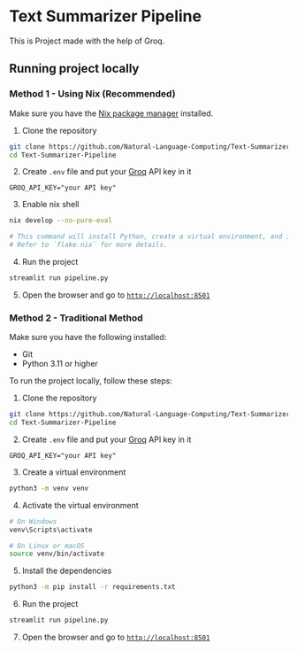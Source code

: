 # Text Summarizer Pipeline

This is Project made with the help of Groq.

## Running project locally

### Method 1 - Using Nix (Recommended)

Make sure you have the [Nix package manager](https://nixos.org/download/) installed.

1. Clone the repository

```bash
git clone https://github.com/Natural-Language-Computing/Text-Summarizer-Pipeline.git
cd Text-Summarizer-Pipeline
```

2. Create `.env` file and put your [Groq](https://groq.com) API key in it

```env
GROQ_API_KEY="your API key"
```

3. Enable nix shell

```bash
nix develop --no-pure-eval

# This command will install Python, create a virtual environment, and install dependencies required for the project
# Refer to `flake.nix` for more details.
```

4. Run the project

```bash
streamlit run pipeline.py
```

5. Open the browser and go to [`http://localhost:8501`](http://localhost:8501)

### Method 2 - Traditional Method

Make sure you have the following installed:
- Git
- Python 3.11 or higher

To run the project locally, follow these steps:

1. Clone the repository

```bash
git clone https://github.com/Natural-Language-Computing/Text-Summarizer-Pipeline.git
cd Text-Summarizer-Pipeline
```

2. Create `.env` file and put your [Groq](https://groq.com) API key in it

```env
GROQ_API_KEY="your API key"
```

3. Create a virtual environment

```bash
python3 -m venv venv
```

4. Activate the virtual environment

```bash
# On Windows
venv\Scripts\activate

# On Linux or macOS
source venv/bin/activate
```

5. Install the dependencies

```bash
python3 -m pip install -r requirements.txt
```

6. Run the project

```bash
streamlit run pipeline.py
```

7. Open the browser and go to [`http://localhost:8501`](http://localhost:8501)
